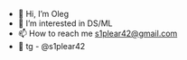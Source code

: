 - 👋 Hi, I’m Oleg
- 👀 I’m interested in DS/ML
- 📫 How to reach me s1plear42@gmail.com
- 📱  tg - @s1plear42

<!---
S1plear/S1plear is a ✨ special ✨ repository because its `README.md` (this file) appears on your GitHub profile.
You can click the Preview link to take a look at your changes.
--->
